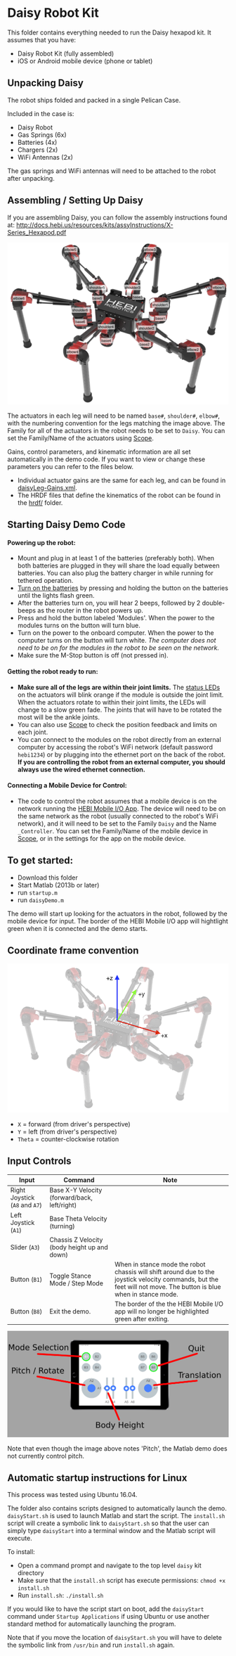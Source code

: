 # Daisy Robot Kit

This folder contains everything needed to run the Daisy hexapod kit.  It assumes that you have:
* Daisy Robot Kit (fully assembled)
* iOS or Android mobile device (phone or tablet)

## Unpacking Daisy
The robot ships folded and packed in a single Pelican Case.  

Included in the case is:
- Daisy Robot
- Gas Springs (6x)
- Batteries (4x)
- Chargers (2x)
- WiFi Antennas (2x)

The gas springs and WiFi antennas will need to be attached to the robot after unpacking.  


## Assembling / Setting Up Daisy
If you are assembling Daisy, you can follow the assembly instructions found at:
http://docs.hebi.us/resources/kits/assyInstructions/X-Series_Hexapod.pdf

![Daisy Module Names](images/daisy_labeled.png)

The actuators in each leg will need to be named `base#`, `shoulder#`, `elbow#`, with the numbering convention for the legs matching the image above.  The Family for all of the actuators in the robot needs to be set to `Daisy`.   You can set the Family/Name of the actuators using [Scope](http://docs.hebi.us/tools.html#scope-gui).

Gains, control parameters, and kinematic information are all set automatically in the demo code.  If you want to view or change these parameters you can refer to the files below.  
- Individual actuator gains are the same for each leg, and can be found in [daisyLeg-Gains.xml](gains/daisyLeg-Gains.xml).
- The HRDF files that define the kinematics of the robot can be found in the [hrdf/](hrdf/) folder.


## Starting Daisy Demo Code

#### Powering up the robot:
- Mount and plug in at least 1 of the batteries (preferably both).  When both batteries are plugged in they will share the load equally between batteries.  You can also plug the battery charger in while running for tethered operation.
- [Turn on the batteries](https://www.ebikes.ca/product-info/ligo-batteries.html) by pressing and holding the button on the batteries until the lights flash green.
- After the batteries turn on, you will hear 2 beeps, followed by 2 double-beeps as the router in the robot powers up.
- Press and hold the button labeled 'Modules'.  When the power to the modules turns on the button will turn blue.
- Turn on the power to the onboard computer.  When the power to the computer turns on the button will turn white.  *The computer does not need to be on for the modules in the robot to be seen on the network.*
- Make sure the M-Stop button is off (not pressed in).

#### Getting the robot ready to run:
- **Make sure all of the legs are within their joint limits.** The [status LEDs](http://docs.hebi.us/core_concepts.html#led-status-codes) on the actuators will blink orange if the module is outside the joint limit.  When the actuators rotate to within their joint limits, the LEDs will change to a slow green fade.  The joints that will have to be rotated the most will be the ankle joints.  
- You can also use [Scope](http://docs.hebi.us/tools.html#scope-gui) to check the position feedback and limits on each joint.
- You can connect to the modules on the robot directly from an external computer by accessing the robot's WiFi network (default password `hebi1234`) or by plugging into the ethernet port on the back of the robot.  **If you are controlling the robot from an external computer, you should always use the wired ethernet connection.**

#### Connecting a Mobile Device for Control:
- The code to control the robot assumes that a mobile device is on the network running the [HEBI Mobile I/O App](http://docs.hebi.us/tools.html#mobile-io).  The device will need to be on the same network as the robot (usually connected to the robot's WiFi network), and it will need to be set to the Family `Daisy` and the Name `_Controller`.  You can set the Family/Name of the mobile device in [Scope](http://docs.hebi.us/tools.html#scope-gui), or in the settings for the app on the mobile device.


## To get started:
* Download this folder
* Start Matlab (2013b or later)
* run `startup.m`
* run `daisyDemo.m`

The demo will start up looking for the actuators in the robot, followed by the mobile device for input.  The border of the HEBI Mobile I/O app will hightlight green when it is connected and the demo starts.


## Coordinate frame convention

![Coordinate Convention](images/daisy_coordinates_small.png)

* `X` = forward (from driver's perspective)
* `Y` = left (from driver's perspective)
* `Theta` = counter-clockwise rotation


## Input Controls

| Input      | Command   | Note  |
| ----------------- | ----------------- | ----------- |
| Right Joystick (`A8` and `A7`)  | Base X-Y Velocity (forward/back, left/right) |  |
| Left Joystick (`A1`) | Base Theta Velocity (turning) |  |
| Slider (`A3`) | Chassis Z Velocity (body height up and down) |  | 
| Button (`B1`) | Toggle Stance Mode / Step Mode | When in stance mode the robot chassis will shift around due to the joystick velocity commands, but the feet will not move.  The button is blue when in stance mode. |
| Button (`B8`) | Exit the demo. | The border of the the HEBI Mobile I/O app will no longer be highlighted green after exiting. |

![Controller Image](images/controller.png)

Note that even though the image above notes 'Pitch', the Matlab demo does not currently control pitch.


## Automatic startup instructions for Linux

This process was tested using Ubuntu 16.04.

The folder also contains scripts designed to automatically launch the demo. `daisyStart.sh` is used to launch Matlab and start the script.  The `install.sh` script will create a symbolic link to `daisyStart.sh` so that the user can simply type `daisyStart` into a terminal window and the Matlab script will execute.

To install:
* Open a command prompt and navigate to the top level `daisy` kit directory
* Make sure that the `install.sh` script has execute permissions: `chmod +x install.sh`
* Run `install.sh`: `./install.sh`

If you would like to have the script start on boot, add the `daisyStart` command under `Startup Applications` if using Ubuntu or use another standard method for automatically launching the program.

Note that if you move the location of `daisyStart.sh` you will have to delete the symbolic link from `/usr/bin` and run `install.sh` again.

